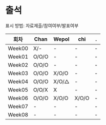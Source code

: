 # 출석

표시 방법: 자료제출/참여여부/발표여부

| 회차  | Chan  | Wepol | chi       |.      |
|------|-------|-------|-----------|-------|
|Week00| X/-   | -     | -         | -     |
|Week01| O/O/O | -     | -         | -     |
|Week02| O/O/O | -     | -         | -     |
|Week03| O/O/O | X/O/O | -         | -     |
|Week04| O/O/O | X/O/△ | -         | -     |
|Week05| O/O/X | X     | -         | -     |
|Week06| O/O/O | X/O/O | X/O/O     | -     |
|Week07| -     | -     | -         | -     |
|Week08| -     | -     | -         | -     |

